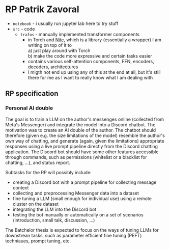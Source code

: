 # RP Patrik Zavoral

- `notebook` - i usually run jupyter lab here to try stuff
- `src` - code
    - `trafos` - manually implemented transformer components
        - in Torch and [Nite](https://github.com/patztablook22/nite), which is a library (essentially a wrapper)
        I am writing on top of it to \
        a) just play around with Torch \
        b) make the code more expressive and certain tasks easier
        - contains various self-attention components, FFN, encoders, decoders, architectures
        - I migth not end up using any of this at the end at all, but it's still there for me 
          as I want to really know what I am dealing with

## RP specification

### Personal AI double

The goal is to train a LLM on the author's messenges online (collected from Meta's Messenger) and integrate the model
into a Discord chatbot. 
The motivation was to create an AI double of the author.
The chatbot should therefore (given e.g. the size limitations of the model)
resemble the author's own way of chatting, and generate (again, given the limitations) appropriate
responses using a live prompt pipeline directly from the Discord chatting application. The Discord bot should have some other
features accessible through commands, such as permissions (whitelist or a blacklist for chatting, ...), and status report.

Subtasks for the RP will possibly include:
- creating a Discord bot with a prompt pipeline for collecting message context
- collecting and preprocessing Messenger data into a dataset
- fine tuning a LLM (small enough for individual use) using a remote cluster on the dataset
- integrating the LLM into the Discord bot
- testing the bot manually or automatically on a set of scenarios (introduction, small talk, discussion, ...)

The Batchelor thesis is expected to focus on the ways of tuning LLMs for downstrean tasks, such as parameter efficient fine tuning (PEFT) techniaues, prompt tuning, etc.
